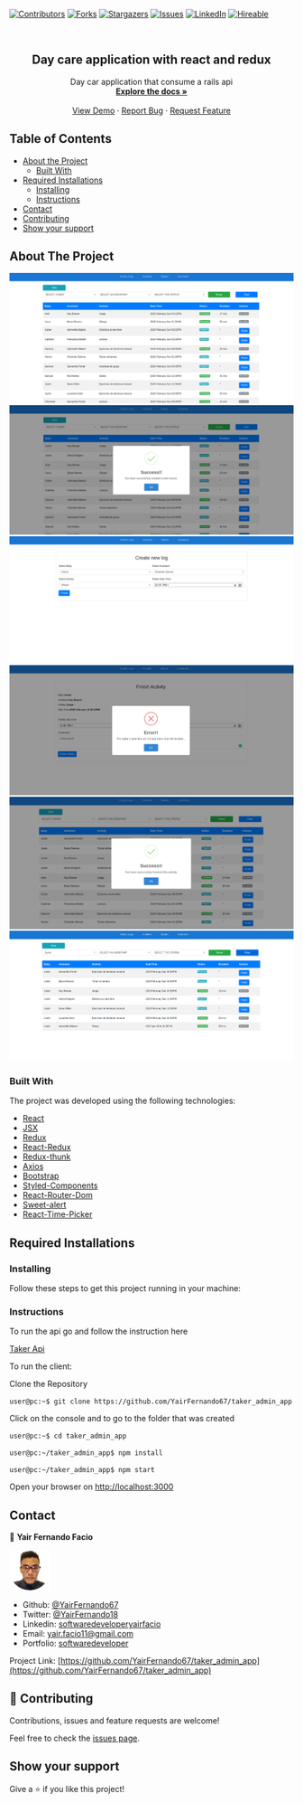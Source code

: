 [![Contributors][contributors-shield]][contributors-url]
[![Forks][forks-shield]][forks-url]
[![Stargazers][stars-shield]][stars-url]
[![Issues][issues-shield]][issues-url]
[![LinkedIn][linkedin-shield2]][linkedin-url2]
[![Hireable][hireable]][hireable-url]

<!-- PROJECT LOGO -->
<br />
<p align="center">
 <h2 align="center"> Day care application with react and redux </h2>

  <p align="center">
    Day car application that consume a rails api
    <br />
    <a href="https://github.com/YairFernando67/taker_admin_app"><strong>Explore the docs »</strong></a>
    <br />
    <br />
    <a href="https://github.com/YairFernando67/taker_admin_app">View Demo</a>
    ·
    <a href="https://github.com/YairFernando67/taker_admin_app/issues">Report Bug</a>
    ·
    <a href="https://github.com/YairFernando67/taker_admin_app/issues">Request Feature</a>
  </p>

</p>

## Table of Contents
* [About the Project](#about-the-project)
  * [Built With](#built-with)
* [Required Installations](#Required-Installations)
  * [Installing](#Installing)
  * [Instructions](#Instructions)
* [Contact](#contact)
* [Contributing](#Contributing)
* [Show your support](#Show-your-support)

## About The Project

![Screenshot Image](public/logoRepo.png) 
![Screenshot Image](public/logoRepo2.png) 
![Screenshot Image](public/logoRepo3.png) 
![Screenshot Image](public/logoRepo4.png) 
![Screenshot Image](public/logoRepo5.png) 
![Screenshot Image](public/logoRepo6.png) 

### Built With
The project was developed using the following technologies:
- [React](https://es.reactjs.org/)
- [JSX](https://reactjs.org/docs/introducing-jsx.html)
- [Redux](https://github.com/reduxjs/redux)
- [React-Redux](https://github.com/reduxjs/react-redux)
- [Redux-thunk](https://github.com/reduxjs/redux-thunk)
- [Axios](https://github.com/axios/axios)
- [Bootstrap](https://getbootstrap.com/docs/4.3/getting-started/introduction/)
- [Styled-Components](https://www.styled-components.com/)
- [React-Router-Dom](https://github.com/ReactTraining/react-router/tree/master/packages/react-router-dom)
- [Sweet-alert](https://sweetalert2.github.io/)
- [React-Time-Picker](https://www.npmjs.com/package/react-time-picker)

## Required Installations

### Installing

<p> Follow these steps to get this project running in your machine:</p>

### Instructions

<p>To run the api go and follow the instruction here</p>

[Taker Api](https://github.com/YairFernando67/taker_api)


<p>To run the client:</p>

Clone the Repository

```Shell
user@pc:~$ git clone https://github.com/YairFernando67/taker_admin_app
```

Click on the console and to go to the folder that was created

```Shell
user@pc:~$ cd taker_admin_app
```

```
user@pc:~/taker_admin_app$ npm install
```

```
user@pc:~/taker_admin_app$ npm start
```

Open your browser on [http://localhost:3000](http://localhost:3000)

## Contact

👤 **Yair Fernando Facio**

<a href="https://yairfernando67.github.io/Portfolio/" target="_blank">
    
  ![Screenshot Image](public/logo.jpg) 

</a>

- Github: [@YairFernando67](https://github.com/YairFernando67)
- Twitter: [@YairFernando18](https://twitter.com/YairFernando18)
- Linkedin: [softwaredeveloperyairfacio](https://www.linkedin.com/in/softwaredeveloperyairfacio/)
- Email: [yair.facio11@gmail.com](https://mail.google.com/mail/?view=cm&fs=1&tf=1&to=yair.facio11@gmail.com)
- Portfolio: [softwaredeveloper](https://yairfernando67.github.io/Portfolio/)

<p align="center">

  Project Link: [https://github.com/YairFernando67/taker_admin_app](https://github.com/YairFernando67/taker_admin_app)

</p>

## 🤝 Contributing

Contributions, issues and feature requests are welcome!

Feel free to check the [issues page](https://github.com/YairFernando67/taker_admin_app/issues).

## Show your support

Give a ⭐️ if you like this project!

<!-- MARKDOWN LINKS & IMAGES -->
[contributors-shield]: https://img.shields.io/github/contributors/YairFernando67/taker_admin_app.svg?style=flat-square
[contributors-url]: https://github.com/YairFernando67/taker_admin_app/graphs/contributors
[forks-shield]: https://img.shields.io/github/forks/YairFernando67/taker_admin_app.svg?style=flat-square
[forks-url]: https://github.com/YairFernando67/taker_admin_app/network/members
[stars-shield]: https://img.shields.io/github/stars/YairFernando67/taker_admin_app.svg?style=flat-square
[stars-url]: https://github.com/YairFernando67/taker_admin_app/stargazers
[issues-shield]: https://img.shields.io/github/issues/YairFernando67/taker_admin_app.svg?style=flat-square
[issues-url]: https://github.com/YairFernando67/taker_admin_app/issues
[license-shield]: https://img.shields.io/github/license/YairFernando67/taker_admin_app.svg?style=flat-square
[license-url]: https://github.com/YairFernando67/taker_admin_app/blob/master/LICENSE.txt
[linkedin-shield2]: https://img.shields.io/badge/-LinkedIn-black.svg?style=flat-square&logo=linkedin&colorB=555
[linkedin-url2]: https://www.linkedin.com/in/softwaredeveloperyairfacio/
[hireable]: https://cdn.rawgit.com/hiendv/hireable/master/styles/flat/yes.svg
[hireable-url]: https://www.linkedin.com/in/softwaredeveloperyairfacio/